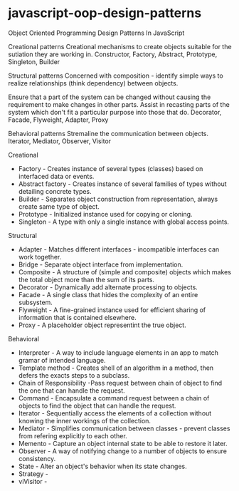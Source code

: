 # javascript-oop-design-patterns
Object Oriented Programming Design Patterns In JavaScript

Creational patterns
Creational mechanisms to create objects suitable for the sutiation they are working in.
Constructor, Factory, Abstract, Prototype, Singleton, Builder

Structural patterns
Concerned with composition  - identify simple ways to realize relationships (think dependency) between objects.

Ensure that a part of the system can be changed without causing the requirement to make changes in other parts.
Assist in recasting parts of the system which don't fit a particular purpose into those that do.
Decorator, Facade, Flyweight, Adapter, Proxy

Behavioral patterns
Stremaline the communication between objects.
Iterator, Mediator, Observer, Visitor


Creational
* Factory - Creates instance of several types (classes) based on interfaced data or events.
* Abstract factory - Creates instance of several families of types without detailing concrete types.
* Builder - Separates object construction from representation, always create same type of object.
* Prototype - Initialized instance used for copying or cloning.
* Singleton - A type with only a single instance with global access points.

Structural
* Adapter - Matches different interfaces - incompatible interfaces can work together.
* Bridge - Separate object interface from implementation.
* Composite - A structure of (simple and composite) objects which makes the total object more than the sum of its parts.
* Decorator - Dynamically add alternate processing to objects.
* Facade - A single class that hides the complexity of an entire subsystem.
* Flyweight - A fine-grained instance used for efficient sharing of information that is contained elsewhere.
* Proxy - A placeholder object representint the true object.

Behavioral
* Interpreter - A way to include language elements in an app to match gramar of intended language.
* Template method - Creates shell of an algorithm in a method, then defers the exacts steps to a subclass.
* Chain of Responsibility -Pass request between chain of object to find the one that can handle the request.
* Command - Encapsulate a command request between a chain of objects to find the object that can handle the request.
* Iterator - Sequentially access the elements of a collection without knowing the inner workings of the collection.
* Mediator - Simplifies communication between classes - prevent classes from refering explicitly to each other.
* Memento - Capture an object internal state to be able to restore it later.
* Observer - A way of notifying change to a number of objects to ensure consistency.
* State - Alter an object's behavior when its state changes.
* Strategy - 
* viVisitor - 


